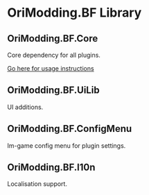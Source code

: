 # OriModding.BF Library

## OriModding.BF.Core

Core dependency for all plugins.

[Go here for usage instructions](./OriModding.BF.Core/README.md)

## OriModding.BF.UiLib

UI additions.

## OriModding.BF.ConfigMenu

Im-game config menu for plugin settings.

## OriModding.BF.l10n

Localisation support.
